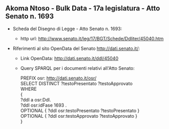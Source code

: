 ## Akoma Ntoso - Bulk Data - 17a legislatura - Atto Senato n. 1693 ##

* Scheda del Disegno di Legge - Atto Senato n. 1693:
	* http url: http://www.senato.it/leg/17/BGT/Schede/Ddliter/45040.htm

* Riferimenti al sito OpenData del Senato http://dati.senato.it/:
	* Link OpenData: http://dati.senato.it/ddl/45040
	* Query SPARQL per i documenti relativi all'Atto Senato:

        PREFIX osr: <http://dati.senato.it/osr/>  
		SELECT DISTINCT ?testoPresentato ?testoApprovato  
		WHERE  
		{  
		    ?ddl a osr:Ddl.  
		    ?ddl osr:idFase 1693 .  
		    OPTIONAL { ?ddl osr:testoPresentato ?testoPresentato }  
		    OPTIONAL { ?ddl osr:testoApprovato ?testoApprovato }  
		}
		